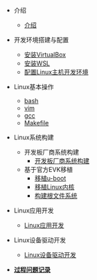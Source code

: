 <!-- docs/_sidebar.md -->

* 介绍
  * [介绍](Linux笔记/README.md)

* 开发环境搭建与配置
  * [安装VirtualBox](Linux笔记/00开发环境搭建与配置/安装Linux主机_VirtualBox/安装VirtualBox.md)
  * [安装WSL](Linux笔记/00开发环境搭建与配置/安装Linux主机_WSL/WSL.md)
  * [配置Linux主机开发环境](Linux笔记/00开发环境搭建与配置/配置Linux主机开发环境/配置Linux主机开发环境.md)
* Linux基本操作
  * [bash](Linux笔记/01Linux基本操作/bash/常用命令.md)
  * [vim](Linux笔记/01Linux基本操作/vim/vim.md)
  * [gcc](Linux笔记/01Linux基本操作/gcc/gcc.md)
  * [Makefile](Linux笔记/01Linux基本操作/Makefile/Makefile.md)

* Linux系统构建
  * 开发板厂商系统构建
    * [开发板厂商系统构建](Linux笔记/02Linux系统构建/开发板厂商系统构建/开发板厂商系统构建.md)
  * 基于官方EVK移植
    * [移植u-boot](Linux笔记/02Linux系统构建/基于官方EVK移植/01_移植u-boot.md)
    * [移植Linux内核](Linux笔记/02Linux系统构建/基于官方EVK移植/02_移植Linux内核.md)
    * [构建根文件系统](Linux笔记/02Linux系统构建/基于官方EVK移植/03_构建根文件系统.md)

* Linux应用开发
  * [Linux应用开发](Linux笔记/03Linux应用开发/)
  
* Linux设备驱动开发
  * [Linux设备驱动开发](Linux笔记/04Linux设备驱动开发/)

* [**过程问题记录**](Linux笔记/问题记录/问题记录.md)
    
